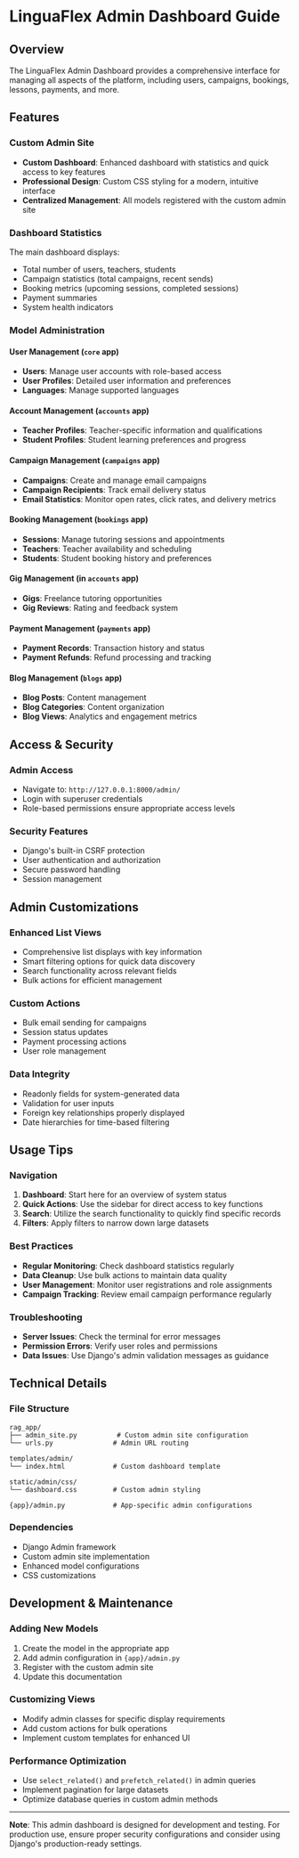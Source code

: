 # LinguaFlex Admin Dashboard Guide

## Overview
The LinguaFlex Admin Dashboard provides a comprehensive interface for managing all aspects of the platform, including users, campaigns, bookings, lessons, payments, and more.

## Features

### Custom Admin Site
- **Custom Dashboard**: Enhanced dashboard with statistics and quick access to key features
- **Professional Design**: Custom CSS styling for a modern, intuitive interface
- **Centralized Management**: All models registered with the custom admin site

### Dashboard Statistics
The main dashboard displays:
- Total number of users, teachers, students
- Campaign statistics (total campaigns, recent sends)
- Booking metrics (upcoming sessions, completed sessions)
- Payment summaries
- System health indicators

### Model Administration

#### User Management (`core` app)
- **Users**: Manage user accounts with role-based access
- **User Profiles**: Detailed user information and preferences
- **Languages**: Manage supported languages

#### Account Management (`accounts` app)
- **Teacher Profiles**: Teacher-specific information and qualifications
- **Student Profiles**: Student learning preferences and progress

#### Campaign Management (`campaigns` app)
- **Campaigns**: Create and manage email campaigns
- **Campaign Recipients**: Track email delivery status
- **Email Statistics**: Monitor open rates, click rates, and delivery metrics

#### Booking Management (`bookings` app)
- **Sessions**: Manage tutoring sessions and appointments
- **Teachers**: Teacher availability and scheduling
- **Students**: Student booking history and preferences

#### Gig Management (in `accounts` app)
- **Gigs**: Freelance tutoring opportunities
- **Gig Reviews**: Rating and feedback system

#### Payment Management (`payments` app)
- **Payment Records**: Transaction history and status
- **Payment Refunds**: Refund processing and tracking

#### Blog Management (`blogs` app)
- **Blog Posts**: Content management
- **Blog Categories**: Content organization
- **Blog Views**: Analytics and engagement metrics

## Access & Security

### Admin Access
- Navigate to: `http://127.0.0.1:8000/admin/`
- Login with superuser credentials
- Role-based permissions ensure appropriate access levels

### Security Features
- Django's built-in CSRF protection
- User authentication and authorization
- Secure password handling
- Session management

## Admin Customizations

### Enhanced List Views
- Comprehensive list displays with key information
- Smart filtering options for quick data discovery
- Search functionality across relevant fields
- Bulk actions for efficient management

### Custom Actions
- Bulk email sending for campaigns
- Session status updates
- Payment processing actions
- User role management

### Data Integrity
- Readonly fields for system-generated data
- Validation for user inputs
- Foreign key relationships properly displayed
- Date hierarchies for time-based filtering

## Usage Tips

### Navigation
1. **Dashboard**: Start here for an overview of system status
2. **Quick Actions**: Use the sidebar for direct access to key functions
3. **Search**: Utilize the search functionality to quickly find specific records
4. **Filters**: Apply filters to narrow down large datasets

### Best Practices
- **Regular Monitoring**: Check dashboard statistics regularly
- **Data Cleanup**: Use bulk actions to maintain data quality
- **User Management**: Monitor user registrations and role assignments
- **Campaign Tracking**: Review email campaign performance regularly

### Troubleshooting
- **Server Issues**: Check the terminal for error messages
- **Permission Errors**: Verify user roles and permissions
- **Data Issues**: Use Django's admin validation messages as guidance

## Technical Details

### File Structure
```
rag_app/
├── admin_site.py          # Custom admin site configuration
└── urls.py               # Admin URL routing

templates/admin/
└── index.html            # Custom dashboard template

static/admin/css/
└── dashboard.css         # Custom admin styling

{app}/admin.py            # App-specific admin configurations
```

### Dependencies
- Django Admin framework
- Custom admin site implementation
- Enhanced model configurations
- CSS customizations

## Development & Maintenance

### Adding New Models
1. Create the model in the appropriate app
2. Add admin configuration in `{app}/admin.py`
3. Register with the custom admin site
4. Update this documentation

### Customizing Views
- Modify admin classes for specific display requirements
- Add custom actions for bulk operations
- Implement custom templates for enhanced UI

### Performance Optimization
- Use `select_related()` and `prefetch_related()` in admin queries
- Implement pagination for large datasets
- Optimize database queries in custom admin methods

---

**Note**: This admin dashboard is designed for development and testing. For production use, ensure proper security configurations and consider using Django's production-ready settings.
